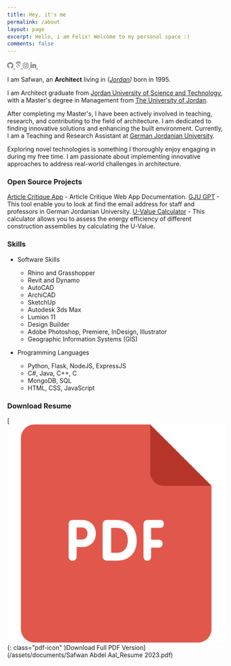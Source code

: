 ```yaml
---
title: Hey, it's me
permalink: /about
layout: page
excerpt: Hello, i am Felix! Welcome to my personal space :)
comments: false
---
```

<div class="social-icon-outer">
  <div class="social-icon-container">
  <a href="https://github.com/{{ site.github_username }}">
      <svg class="social-icon-image" width="14" height="14" viewBox="0 0 14 14" fill="none" xmlns="http://www.w3.org/2000/svg">
        <path fill-rule="evenodd" clip-rule="evenodd" d="M7 0C3.1325 0 0 3.21173 0 7.17706C0 10.3529 2.00375 13.0353 4.78625 13.9863C5.13625 14.0491 5.2675 13.8338 5.2675 13.6454C5.2675 13.4749 5.25875 12.9097 5.25875 12.3087C3.5 12.6406 3.045 11.8691 2.905 11.4653C2.82625 11.259 2.485 10.622 2.1875 10.4516C1.9425 10.317 1.5925 9.98508 2.17875 9.97611C2.73 9.96714 3.12375 10.4964 3.255 10.7118C3.885 11.7973 4.89125 11.4923 5.29375 11.3039C5.355 10.8374 5.53875 10.5234 5.74 10.3439C4.1825 10.1645 2.555 9.54549 2.555 6.80026C2.555 6.01976 2.82625 5.37382 3.2725 4.87143C3.2025 4.692 2.9575 3.95635 3.3425 2.96951C3.3425 2.96951 3.92875 2.78111 5.2675 3.70516C5.8275 3.54367 6.4225 3.46293 7.0175 3.46293C7.6125 3.46293 8.2075 3.54367 8.7675 3.70516C10.1063 2.77214 10.6925 2.96951 10.6925 2.96951C11.0775 3.95635 10.8325 4.692 10.7625 4.87143C11.2087 5.37382 11.48 6.01079 11.48 6.80026C11.48 9.55446 9.84375 10.1645 8.28625 10.3439C8.54 10.5682 8.75875 10.9988 8.75875 11.6717C8.75875 12.6316 8.75 13.4032 8.75 13.6454C8.75 13.8338 8.88125 14.0581 9.23125 13.9863C11.9963 13.0353 14 10.3439 14 7.17706C14 3.21173 10.8675 0 7 0Z" fill="#73737D"></path>
      </svg>
    </a>
  
  <a href="{{ site.scholar_username }}">
      <svg class="social-icon-image" width="14" height="18" viewBox="0 0 384 512" fill="none" xmlns="http://www.w3.org/2000/svg">
        <path fillrule="evenodd" cliprule="evenodd" d="M 343.75868,106.66243 V 79.430205 L 363.52365,63.999997 H 149.63354 L 20.476345,176.2736 h 85.656075 c -0.15534,2.12494 -0.21914,4.04644 -0.21914,6.22563 0,20.84472 7.2192,38.08662 21.67203,51.86089 14.45284,13.79702 32.25124,20.64784 53.32651,20.64784 4.92319,0 9.75059,-0.36794 14.43842,-1.02419 -2.90722,6.50082 -4.37457,12.52302 -4.37457,18.14228 0,9.87526 4.49924,20.4304 13.46715,31.6418 -39.23377,2.6705 -68.06112,9.73264 -86.43702,21.16322 -10.53108,6.49907 -19.000207,14.70396 -25.390349,24.5311 -6.390569,9.89933 -9.577754,20.51525 -9.577754,31.9616 0,9.64822 2.062375,18.33611 6.21907,26.06233 4.156694,7.7263 9.577757,14.07047 16.312223,18.98408 6.71825,4.96781 14.46899,9.10088 23.219,12.46874 8.73429,3.34378 17.40643,5.71858 26.06106,7.06258 8.62707,1.34222 17.20471,1.9985 25.70579,1.9985 13.46887,0 26.95353,-1.73428 40.54711,-5.18707 13.56165,-3.48461 26.28022,-8.64143 38.17105,-15.4927 11.85935,-6.80488 21.51545,-16.0865 28.9219,-27.7183 7.39024,-11.67998 11.09457,-24.80499 11.09457,-39.33613 0,-11.01584 -2.24964,-21.03852 -6.7502,-30.14073 -4.46864,-9.07202 -9.93785,-16.54102 -16.45271,-22.34403 -6.5008,-5.81263 -12.99987,-11.15539 -19.51512,-15.9679 -6.50083,-4.84488 -12.00021,-9.75058 -16.46884,-14.8129 -4.4848,-5.04657 -6.73444,-10.05419 -6.73444,-14.98395 0,-4.92145 1.73422,-9.67183 5.21588,-14.26559 3.45451,-4.6095 7.67376,-9.04795 12.60967,-13.30571 4.93756,-4.24944 9.87523,-8.96788 14.79665,-14.13302 4.92147,-5.14719 9.14072,-11.82739 12.60971,-20.00822 3.48467,-8.17907 5.20318,-17.44489 5.20318,-27.75679 0,-13.4527 -2.54714,-24.46065 -7.54735,-33.31348 -0.59369,-1.02243 -1.21757,-1.80338 -1.87511,-3.02225 l 56.90745,-46.672136 v 17.118526 c -7.39373,0.92969 -6.62422,5.34582 -6.62422,10.6352 v 128.66719 c 0,5.95832 4.8751,10.83382 10.83386,10.83382 h 3.98869 c 5.95835,0 10.83386,-4.87506 10.83386,-10.83382 V 117.29282 c 0,-5.27669 0.77741,-9.68801 -6.56167,-10.63039 z M 236.39865,329.14114 c 1.14099,0.7503 3.7039,2.78075 7.7184,6.03838 4.0495,3.24319 6.797,5.69582 8.26567,7.41432 1.43851,1.66381 3.5792,4.16501 6.37617,7.54734 2.81268,3.3744 4.7184,6.30394 5.71853,8.73425 1.00016,2.4767 2.01603,5.46089 3.04636,8.94556 0.98567,3.44488 1.48486,6.97595 1.48486,10.56169 0,17.04813 -6.56338,29.68007 -19.65604,37.85915 -13.125,8.18083 -28.76651,12.27368 -46.93767,12.27368 -9.18709,0 -18.2031,-1.09289 -27.06247,-3.1951 -8.84322,-2.11665 -17.31192,-5.3362 -25.39035,-9.60185 -8.07846,-4.25771 -14.57754,-10.20337 -19.50072,-17.79659 -4.93764,-7.64012 -7.40645,-16.41464 -7.40645,-26.24962 0,-10.32022 2.79692,-19.28987 8.42233,-26.90588 5.59343,-7.62564 12.93774,-13.3919 22.03208,-17.3154 9.0624,-3.94582 18.24946,-6.74232 27.56166,-8.39827 9.31221,-1.7023 18.79679,-2.555 28.43842,-2.555 4.46862,0 7.93582,0.25115 10.40465,0.69607 0.45456,0.21918 3.03188,2.07025 7.73456,5.56326 4.70401,3.46237 7.62565,5.59519 8.75047,6.38401 z m -3.35823,-100.5779 c -7.40648,8.85938 -17.73454,13.2882 -30.95363,13.2882 -11.85933,0 -22.29766,-4.76482 -31.26554,-14.31195 -8.99984,-9.52309 -15.42235,-20.32803 -19.34408,-32.43061 -3.93752,-12.10871 -5.90585,-23.98423 -5.90585,-35.648 0,-13.6942 3.59542,-25.35184 10.7809,-34.97598 7.18727,-9.64952 17.49915,-14.48477 30.93786,-14.48477 11.87507,0 22.37423,5.03825 31.43704,15.15677 9.09434,10.08482 15.60961,21.41303 19.5169,33.96799 3.92176,12.5392 5.87345,24.52979 5.87345,35.98399 0,13.44658 -3.70256,24.60984 -11.07663,33.45436 z" fill="#73737D"></path>
      </svg>
    </a>

  <a href="https://instagram.com/{{ site.instagram_username }}">
<svg class="social-icon-image" width="13" height="13" viewBox="0 0 13 13" fill="none" xmlns="http://www.w3.org/2000/svg">
  <path fill-rule="evenodd" clip-rule="evenodd" d="M-3.05176e-05 3.97163C-3.05176e-05 1.77803 1.77824 -0.000244141 3.97184 -0.000244141H9.0281C11.2217 -0.000244141 13 1.77802 13 3.97163V9.02788C13 11.2215 11.2217 12.9998 9.0281 12.9998H3.97184C1.77824 12.9998 -3.05176e-05 11.2215 -3.05176e-05 9.02789V3.97163ZM3.97184 1.281C2.48585 1.281 1.28122 2.48564 1.28122 3.97163V9.02789C1.28122 10.5139 2.48585 11.7185 3.97184 11.7185H9.0281C10.5141 11.7185 11.7187 10.5139 11.7187 9.02788V3.97163C11.7187 2.48564 10.5141 1.281 9.0281 1.281H3.97184Z" fill="#73737D"></path>
  <path fill-rule="evenodd" clip-rule="evenodd" d="M3.07483 6.55115C3.07483 4.64454 4.61242 3.09253 6.51702 3.09253C8.42162 3.09253 9.95921 4.64454 9.95921 6.55115C9.95921 8.45776 8.42162 10.0098 6.51702 10.0098C4.61242 10.0098 3.07483 8.45776 3.07483 6.55115ZM6.51702 4.37378C5.32709 4.37378 4.35608 5.34508 4.35608 6.55115C4.35608 7.75722 5.32709 8.72853 6.51702 8.72853C7.70695 8.72853 8.67796 7.75722 8.67796 6.55115C8.67796 5.34508 7.70695 4.37378 6.51702 4.37378Z" fill="#73737D"></path>
  <path fill-rule="evenodd" clip-rule="evenodd" d="M9.95062 3.87075C10.4035 3.87075 10.7706 3.50149 10.7706 3.04597C10.7706 2.59046 10.4035 2.22119 9.95062 2.22119C9.49776 2.22119 9.13065 2.59046 9.13065 3.04597C9.13065 3.50149 9.49776 3.87075 9.95062 3.87075Z" fill="#73737D"></path>
</svg>
</a>

  <a href="https://linkedin.com/{{ site.linkedin_username }}">
  <svg class="social-icon-image" width="14" height="14" viewBox="0 0 14 14" fill="none" xmlns="http://www.w3.org/2000/svg">
    <path fill-rule="evenodd" clip-rule="evenodd" d="M3.59615 13.125H0.871552V4.36523H3.59615V13.125ZM2.24847 3.16406C1.81878 3.16406 1.44769 3.00781 1.13519 2.69531C0.822692 2.38281 0.666443 2.01171 0.666443 1.58203C0.666443 1.15234 0.822692 0.781248 1.13519 0.468749C1.44769 0.156249 1.81878 0 2.24847 0C2.67816 0 3.04925 0.156249 3.36175 0.468749C3.67425 0.781248 3.8305 1.15234 3.8305 1.58203C3.8305 2.01171 3.67425 2.38281 3.36175 2.69531C3.04925 3.00781 2.67816 3.16406 2.24847 3.16406ZM13.7915 13.125H11.0669V8.84765C11.0669 8.14452 11.0083 7.63671 10.8911 7.32421C10.6763 6.79687 10.2563 6.5332 9.63134 6.5332C9.00634 6.5332 8.56689 6.76757 8.31298 7.23632C8.11767 7.58788 8.02001 8.10546 8.02001 8.78905V13.125H5.32471V4.36523H7.93212V5.5664H7.96142C8.15673 5.17578 8.46923 4.85351 8.89892 4.59961C9.36767 4.28711 9.91454 4.13086 10.5395 4.13086C11.8091 4.13086 12.6977 4.53125 13.2055 5.33203C13.5962 5.97656 13.7915 6.97265 13.7915 8.3203V13.125Z" fill="#73737D"></path>
  </svg>
</a>


<a href="mailto:{{ site.email }}">
  <svg class="social-icon-image" width="20" height="16" viewBox="0 0 24 24" fill="none" xmlns="http://www.w3.org/2000/svg">
    <path fill-rule="evenodd" clip-rule="evenodd" fill="none" d="M3 3h18a1 1 0 0 1 1 1v16a1 1 0 0 1-1 1H3a1 1 0 0 1-1-1V4a1 1 0 0 1 1-1zm17 4.238l-7.928 7.1L4 7.216V19h16V7.238zM4.511 5l7.55 6.662L19.502 5H4.511z"></path>
  </svg>
</a>

  </div>
</div>

I am Safwan, an **Architect** living in _([Jordan](https://en.wikipedia.org/wiki/Jordan#:~:text=Jordan%20is%20a%20semi%2Darid,a%20mostly%20Arab%20Christian%20minority.))_ born in 1995.

I am Architect graduate from [Jordan University of Science and Technology](http://www.just.edu.jo/), with a Master's degree in Management from [The University of Jordan](https://www.ju.edu.jo/).

After completing my Master's, I have been actively involved in teaching, research, and contributing to the field of architecture. I am dedicated to finding innovative solutions and enhancing the built environment. Currently, I am a Teaching and Research Assistant at [German Jordanian University](https://www.gju.edu.jo/).

Exploring novel technologies is something I thoroughly enjoy engaging in during my free time. I am passionate about implementing innovative approaches to address real-world challenges in architecture.

### Open Source Projects

[Article Critique App](https://github.com/sabdelaal/article_critique_app) - Article Critique Web App Documentation.
[GJU GPT](https://github.com/sabdelaal/gju_gpt) - This tool enable you to look at find the email address for staff and professors in German Jordanian University.
[U-Value Calculator](https://github.com/sabdelaal/u-value_calculator) - This calculator allows you to assess the energy efficiency of different construction assemblies by calculating the U-Value. 

### Skills

- Software Skills
  - Rhino and Grasshopper
  - Revit and Dynamo
  - AutoCAD
  - ArchiCAD
  - SketchUp
  - Autodesk 3ds Max
  - Lumion 11
  - Design Builder
  - Adobe Photoshop, Premiere, InDesign, Illustrator
  - Geographic Information Systems (GIS)

- Programming Languages
  - Python, Flask, NodeJS, ExpressJS
  - C#, Java, C++, C
  - MongoDB, SQL
  - HTML, CSS, JavaScript

### Download Resume

[![PDF Version](/assets/images/pdf-icon.svg){: class="pdf-icon" }Download Full PDF Version](/assets/documents/Safwan Abdel Aal_Resume 2023.pdf)
